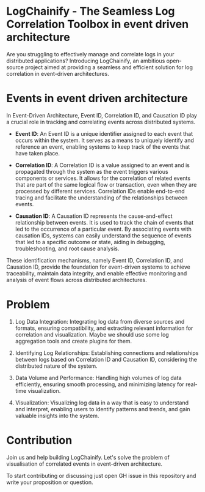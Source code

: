 # LogChainify - The Seamless Log Correlation Toolbox in event driven architecture
Are you struggling to effectively manage and correlate logs in your distributed applications? Introducing LogChainify,
an ambitious open-source project aimed at providing a seamless and efficient solution for log correlation
in event-driven architectures.

# Events in event driven architecture
In Event-Driven Architecture, Event ID, Correlation ID, and Causation ID play a crucial role in tracking and
correlating events across distributed systems.

- **Event ID**: An Event ID is a unique identifier assigned to each event that occurs within the system. 
It serves as a means to uniquely identify and reference an event, enabling systems to keep track of the events
that have taken place.

- **Correlation ID**: A Correlation ID is a value assigned to an event and is propagated through the system as the event
triggers various components or services. It allows for the correlation of related events that are part of the same 
logical flow or transaction, even when they are processed by different services. Correlation IDs enable end-to-end 
tracing and facilitate the understanding of the relationships between events.

- **Causation ID**: A Causation ID represents the cause-and-effect relationship between events. It is used to track
the chain of events that led to the occurrence of a particular event. By associating events with causation IDs,
systems can easily understand the sequence of events that led to a specific outcome or state, aiding in debugging,
troubleshooting, and root cause analysis.

These identification mechanisms, namely Event ID, Correlation ID, and Causation ID, provide the foundation for
event-driven systems to achieve traceability, maintain data integrity, and enable effective monitoring and analysis of 
event flows across distributed architectures.

# Problem
1. Log Data Integration: Integrating log data from diverse sources and formats, ensuring compatibility, 
and extracting relevant information for correlation and visualization. Maybe we should use some log aggregation tools
and create plugins for them.

1. Identifying Log Relationships: Establishing connections and relationships between logs based on Correlation ID and
Causation ID, considering the distributed nature of the system.

1. Data Volume and Performance: Handling high volumes of log data efficiently, ensuring smooth processing, 
and minimizing latency for real-time visualization.

1. Visualization: Visualizing log data in a way that is easy to understand and interpret, enabling users to
identify patterns and trends, and gain valuable insights into the system.


# Contribution
Join us and help building LogChainify. Let's solve the problem of visualisation of correlated events in 
event-driven architecture.

To start contributing or discussing just open GH issue in this repository and write your proposition or question.
